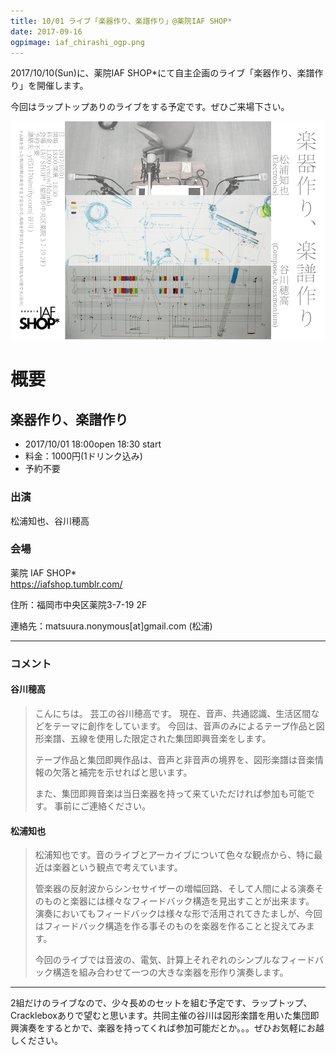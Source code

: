 ```yaml
---
title: 10/01 ライブ「楽器作り、楽譜作り」@薬院IAF SHOP*
date: 2017-09-16
ogpimage: iaf_chirashi_ogp.png
---
```



2017/10/10(Sun)に、薬院IAF SHOP*にて自主企画のライブ「楽器作り、楽譜作り」を開催します。

今回はラップトップありのライブをする予定です。ぜひご来場下さい。

![](iaf_chirashi.png)


<!--more-->

# 概要

## 楽器作り、楽譜作り

- 2017/10/01 18:00open 18:30 start
- 料金：1000円(1ドリンク込み)
- 予約不要


### 出演

松浦知也、谷川穂高

### 会場

薬院 IAF SHOP*<br>
<https://iafshop.tumblr.com/>

住所：福岡市中央区薬院3-7-19 2F

連絡先：matsuura.nonymous[at]<span style="display:none;"></span>gmail.com (松浦)


---

### コメント

#### 谷川穂高

> こんにちは。
> 芸工の谷川穂高です。
> 現在、音声、共通認識、生活区間などをテーマに創作をしています。
> 今回は、音声のみによるテープ作品と図形楽譜、五線を使用した限定された集団即興音楽をします。
> 
> テープ作品と集団即興作品は、音声と非音声の境界を、図形楽譜は音楽情報の欠落と補完を示せればと思います。
> 
> また、集団即興音楽は当日楽器を持って来ていただければ参加も可能です。
> 事前にご連絡ください。

#### 松浦知也

> 松浦知也です。音のライブとアーカイブについて色々な観点から、特に最近は楽器という観点で考えています。
> 
> 管楽器の反射波からシンセサイザーの増幅回路、そして人間による演奏そのものと楽器には様々なフィードバック構造を見出すことが出来ます。
> 演奏においてもフィードバックは様々な形で活用されてきたましが、今回はフィードバック構造を作る事そのものを楽器を作ることと捉えてみます。
> 
> 今回のライブでは音波の、電気、計算上それぞれのシンプルなフィードバック構造を組み合わせて一つの大きな楽器を形作り演奏します。

---

2組だけのライブなので、少々長めのセットを組む予定です、ラップトップ、Crackleboxありで望むと思います。共同主催の谷川は図形楽譜を用いた集団即興演奏をするとかで、楽器を持ってくれば参加可能だとか。。。ぜひお気軽にお越しください。
